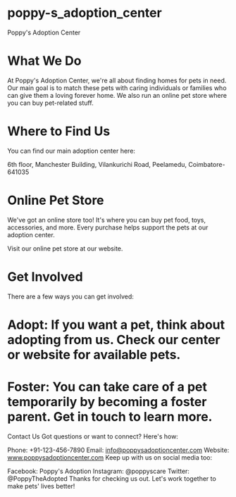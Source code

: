 # poppy-s_adoption_center
Poppy's Adoption Center
# What We Do
At Poppy's Adoption Center, we're all about finding homes for pets in need. Our main goal is to match these pets with caring individuals or families who can give them a loving forever home. We also run an online pet store where you can buy pet-related stuff.

# Where to Find Us
You can find our main adoption center here:

6th floor, Manchester Building,
Vilankurichi Road,
Peelamedu,
Coimbatore-641035

# Online Pet Store
We've got an online store too! It's where you can buy pet food, toys, accessories, and more. Every purchase helps support the pets at our adoption center.

Visit our online pet store at our website.

# Get Involved
There are a few ways you can get involved:

# Adopt: If you want a pet, think about adopting from us. Check our center or website for available pets.

# Foster: You can take care of a pet temporarily by becoming a foster parent. Get in touch to learn more.

Contact Us
Got questions or want to connect? Here's how:

Phone: +91-123-456-7890
Email: info@poppysadoptioncenter.com
Website: www.poppysadoptioncenter.com
Keep up with us on social media too:

Facebook: Poppy's Adoption 
Instagram: @poppyscare
Twitter: @PoppyTheAdopted
Thanks for checking us out. Let's work together to make pets' lives better!
